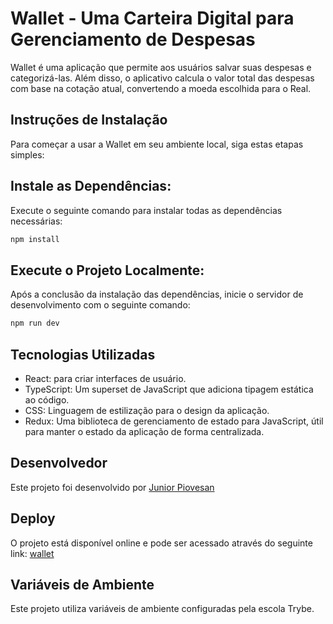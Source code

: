 # Wallet - Uma Carteira Digital para Gerenciamento de Despesas
Wallet é uma aplicação que permite aos usuários salvar suas despesas e categorizá-las. Além disso, o aplicativo
calcula o valor total das despesas com base na cotação atual, convertendo a moeda escolhida para o Real.

## Instruções de Instalação
Para começar a usar a Wallet em seu ambiente local, siga estas etapas simples:
 
## Instale as Dependências:
Execute o seguinte comando para instalar todas as dependências necessárias:

```bash
npm install
```
## Execute o Projeto Localmente:
Após a conclusão da instalação das dependências, inicie o servidor de desenvolvimento com o seguinte comando:
```bash
npm run dev
```
## Tecnologias Utilizadas
- React: para criar interfaces de usuário.
- TypeScript: Um superset de JavaScript que adiciona tipagem estática ao código.
- CSS: Linguagem de estilização para o design da aplicação.
- Redux: Uma biblioteca de gerenciamento de estado para JavaScript, útil para manter o estado da aplicação de forma centralizada.

## Desenvolvedor
Este projeto foi desenvolvido por <a href=https://www.linkedin.com/in/junior-piovesan-silva/ target=blank>Junior Piovesan</a>

## Deploy
O projeto está disponível online e pode ser acessado através do seguinte link: <a href=https://wallet-kohl-kappa.vercel.app/ target=blank>wallet</a>

## Variáveis de Ambiente
Este projeto utiliza variáveis de ambiente configuradas pela escola Trybe.
